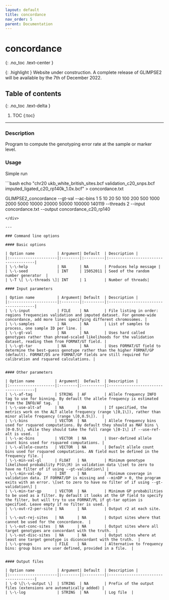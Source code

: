 ```yaml
---
layout: default
title: concordance
nav_order: 5
parent: Documentation
---
```

# concordance
{: .no_toc .text-center }

{: .highlight }
Website under construction. A complete release of GLIMPSE2 will be available by the 7th of December 2022.

## Table of contents
{: .no_toc .text-delta }

1. TOC
{:toc}

---

### Description
Program to compute the genotyping error rate at the sample or marker level.

### Usage
Simple run

<div class="code-example" markdown="1">
```bash
echo "chr20 ukb_white_british_sites.bcf validation_c20_snps.bcf imputed_ligated_c20_rp140k_1.0x.bcf" > concordance.txt

GLIMPSE2_concordance --gt-val --ac-bins 1 5 10 20 50 100 200 500 1000 2000 5000 10000  20000 50000 100000 140119 --threads 2 --input concordance.txt --output concordance_c20_rp140
```
</div>

---

### Command line options

#### Basic options

| Option name 	       | Argument| Default  | Description |
|:---------------------|:--------|:---------|:-------------------------------------|
| \-\-help             | NA      | NA       | Produces help message |
| \-\-seed             | INT     | 15052011 | Seed of the random number generator  |
| \-T \[ \-\-threads \]| INT     | 1        | Number of threads|

#### Input parameters

| Option name 	       | Argument| Default  | Description |
|:---------------------|:--------|:---------|:-------------------------------------|
| \-\-input            | FILE    | NA       | File listing in order: regions frequencies validation and imputed dataset. For genome-wide concordance, add more lines specifying different chromosomes. |
| \-\-samples          | NA      | NA       | List of samples to process, one sample ID per line. |
| \-\-gt-val           | NA      | NA       | Uses hard called genotypes rather than phread-scaled likelihoods for the validation dataset, reading them from FORMAT/GT field. |
| \-\-gt-tar           | NA      | NA       | Uses FORMAT/GT field to determine the best-guess genotype rather than the higher FORMAT/GP (default). FORMAT/DS are FORMAT/GP fields are still required for calibration and rsquared calculations. |


#### Other parameters

| Option name 	      | Argument|  Default  | Description |
|:--------------------|:--------|:----------|:-------------------------------------|
| \-\-af-tag          | STRING  | AF        | Allele frequency INFO tag to use for binning. By default the allele frequency is estimated from the INFO/AF tag.  |
| \-\-use-alt-af      | NA      | NA        | If specified, the metrics work on the ALT allele frequency (range \[0,1\]), rather than minor allele frequency (range \[0,0.5\]).  |
| \-\-bins            | VECTOR  | NA        | Allele frequency bins used for rsquared computations. By default they should as MAF bins \[0-0.5\], while they should take the full range \[0-1\] if --use-ref-alt is used.  |
| \-\-ac-bins         | VECTOR  | NA        | User-defined allele count bins used for rsquared computations. |
| \-\-allele-counts   | VECTOR  | NA        | Default allele count bins used for rsquared computations. AN field must be defined in the frequency file. |
| \-\-min-val-gl      | FLOAT   | NA        | Minimum genotype likelihood probability P(G\|R) in validation data \[set to zero to have no filter of if using --gt-validation\] |
| \-\-min-val-dp      | INT     | NA        | Minimum coverage in validation data. If FORMAT/DP is missing and --minDP > 0, the program exits with an error. \[set to zero to have no filter of if using --gt-validation\] |
| \-\-min-tar-gp      | VECTOR  | NA        | Minimum GP probabilities to be used as a filter. By default it looks at the GP field to specify the filter, but will try to use FORMAT/PL if gt-tar option is specified. Leave empty if no filter is used. |
| \-\-out-r2-per-site | NA      | NA        | Output r2 at each site. |
| \-\-out-rej-sites   | NA      | NA        | Output sites where that cannot be used for the concordance.  |
| \-\-out-conc-sites  | NA      | NA        | Output sites where all target genotypes are concordant with the truth.  |
| \-\-out-disc-sites  | NA      | NA        | Output sites where at least one target genotype is diconcordant with the truth.  |
| \-\-groups          | FILE    | NA        | Alternative to frequency bins: group bins are user defined, provided in a file.  |


#### Output files

| Option name 	       | Argument| Default  | Description |
|:---------------------|:--------|:---------|:-------------------------------------|
| \-O \[\-\-output \]  | STRING  | NA       | Prefix of the output files (extensions are automatically added) |
| \-\-log              | STRING  | NA       | Log file  |

